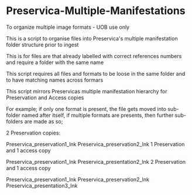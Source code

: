 # Preservica-Multiple-Manifestations
To organize multiple image formats - UOB use only



This is a script to organise files into Preservica's multiple manifestation folder structure prior to ingest

This is for files are that already labelled with correct references numbers and require a folder with the same name

This script requires all files and formats to be loose in the same folder and to have matching names across formars

This script mirrors Preservicas multiple manifestation hierarchy for Preservation and Access copies

For example; if only one format is present, the file gets moved into sub-folder named after itself, if multiple formats are presents, then further sub-folders are made as so;

2 Preservation copies:

Preservica_preservation1_lnk
Preservica_preservation2_lnk
1 Preservation and 1 access copy

Preservica_preservation1_lnk
Preservica_presentation2_lnk
2 Preservation and 1 access copy

Preservica_preservation1_lnk
Preservica_preservation2_lnk
Preservica_presentation3_lnk
